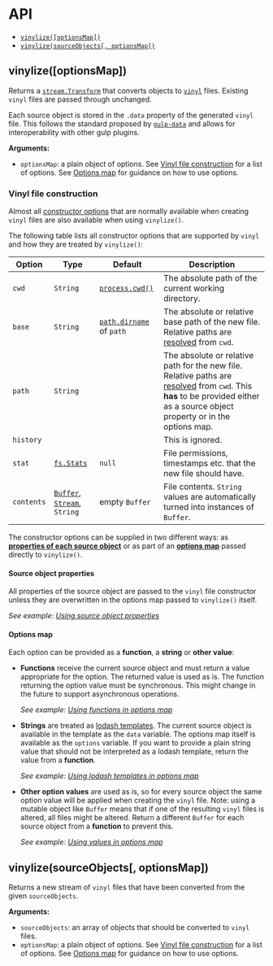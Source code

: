 # API

* [`vinylize([optionsMap])`](API.md#vinylizeoptionsmap)
* [`vinylize(sourceObjects[, optionsMap])`](API.md#vinylizesourceobjects-optionsmap)

## vinylize([optionsMap])

Returns a [`stream.Transform`] that converts objects to [`vinyl`] files. Existing `vinyl` files are passed through unchanged.

Each source object is stored in the `.data` property of the generated `vinyl` file. This follows the standard proposed by [`gulp-data`] and allows for interoperability with other gulp plugins.

**Arguments:**
* `optionsMap`: a plain object of options. See [Vinyl file construction](API.md#vinyl-file-construction) for a list of options. See [Options map](API.md#options-map) for guidance on how to use options.

[`stream.Transform`]: https://nodejs.org/api/stream.html#stream_class_stream_transform
[`vinyl`]: https://npmjs.com/package/vinyl
[`gulp-data`]: https://npmjs.com/package/gulp-data


### Vinyl file construction

Almost all [constructor options] that are normally available when creating `vinyl` files are also available when using `vinylize()`. 

The following table lists all constructor options that are supported by `vinyl` and how they are treated by `vinylize()`:

| Option     | Type                             | Default                    | Description 
| ---------- | -------------------------------- | -------------------------- | -------------------------------------------------------------------------------------------------------------------------------------------------------------------------------
| `cwd`      | `String`                         | [`process.cwd()`]          | The absolute path of the current working directory.
| `base`     | `String`                         | [`path.dirname`] of `path` | The absolute or relative base path of the new file. Relative paths are [resolved] from `cwd`.
| `path`     | `String`                         |                            | The absolute or relative path for the new file. Relative paths are [resolved] from `cwd`. This **has** to be provided either as a source object property or in the options map.
| `history`  |                                  |                            | This is ignored.
| `stat`     | [`fs.Stats`]                     | `null`                     | File permissions, timestamps etc. that the new file should have.
| `contents` | [`Buffer`], [`Stream`], `String` | empty `Buffer`             | File contents. `String` values are automatically turned into instances of `Buffer`.

The constructor options can be supplied in two different ways: as [**properties of each source object**](#source-object-properties) or as part of an [**options map**](#options-map) passed directly to `vinylize()`.

[constructor options]: https://www.npmjs.com/package/vinyl#constructoroptions
[resolved]: https://nodejs.org/api/path.html#path_path_resolve_from_to
[`process.cwd()`]: https://nodejs.org/api/path.html#path_path_dirname_path
[`path.dirname`]: https://nodejs.org/api/path.html#path_path_dirname_path
[`fs.Stats`]: https://nodejs.org/api/fs.html#fs_class_fs_stats
[`Buffer`]: https://nodejs.org/api/buffer.html
[`Stream`]: https://nodejs.org/api/stream.html


#### Source object properties

All properties of the source object are passed to the `vinyl` file constructor unless they are overwritten in the options map passed to `vinylize()` itself.

*See example: [Using source object properties]*

#### Options map

Each option can be provided as a **function**, a **string** or **other value**:

* **Functions** receive the current source object and must return a value appropriate for the option. The returned value is used as is. The function returning the option value must be synchronous. This might change in the future to support asynchronous operations.

  *See example: [Using functions in options map]*

* **Strings** are treated as [lodash templates]. The current source object is available in the template as the `data` variable. The options map itself is available as the `options` variable. If you want to provide a plain string value that should not be interpreted as a lodash template, return the value from a **function**.

  *See example: [Using lodash templates in options map]*

* **Other option values** are used as is, so for every source object the same option value will be applied when creating the `vinyl` file. Note: using a mutable object like `Buffer` means that if one of the resulting `vinyl` files is altered, all files might be altered. Return a different `Buffer` for each source object from a **function** to prevent this. 

  *See example: [Using values in options map]*


[lodash templates]: https://lodash.com/docs#template
[Using source object properties]: examples/using-source-object-properties.md
[Using functions in options map]: examples/using-functions-in-options-map.md
[Using lodash templates in options map]: examples/using-lodash-templates-in-options-map.md
[Using values in options map]: examples/using-values-in-options-map.md

## vinylize(sourceObjects[, optionsMap])

Returns a new stream of `vinyl` files that have been converted from the given `sourceObjects`.

**Arguments:**
* `sourceObjects`: an array of objects that should be converted to `vinyl` files.
* `optionsMap`: a plain object of options. See [Vinyl file construction](API.md#vinyl-file-construction) for a list of options. See [Options map](API.md#options-map) for guidance on how to use options.

